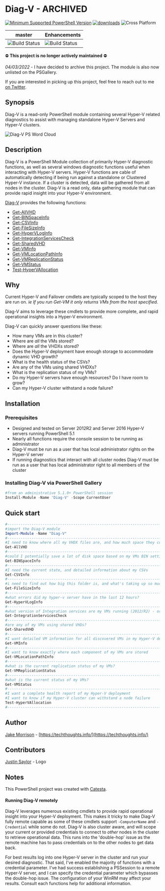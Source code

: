 # Diag-V - ARCHIVED

[![Minimum Supported PowerShell Version](https://img.shields.io/badge/PowerShell-5.1-blue.svg)](https://github.com/PowerShell/PowerShell)
[![downloads](https://img.shields.io/powershellgallery/dt/Diag-V.svg?label=downloads)](https://www.powershellgallery.com/packages/Diag-V)
![Cross Platform](https://img.shields.io/badge/platform-windows-lightgrey)

master | Enhancements
--- | ---
![Build Status](https://codebuild.us-west-2.amazonaws.com/badges?uuid=eyJlbmNyeXB0ZWREYXRhIjoiU1FRSnE3aFlRbnVsd3R4aDBYS2JjUlh3OGlnZmRadW9CeWVucTcwRFJnQktnSjdraFNmL05ZMGlRSzRsZFhCbE54Z204anJheTd5QThzQjNwOUhOaytnPSIsIml2UGFyYW1ldGVyU3BlYyI6ImZTT1g2akZaTXJqSWJscEIiLCJtYXRlcmlhbFNldFNlcmlhbCI6MX0%3D&branch=master) | ![Build Status](https://codebuild.us-west-2.amazonaws.com/badges?uuid=eyJlbmNyeXB0ZWREYXRhIjoiaW1BTGJMNnBkckVnNnlYUTZZbXF2MFh1UVRiS2tEZHRVdk9XTFRMdVdqT1AxNjlVaGVEMm1WTjBHK3lXVkpNTEI3S2F4UloyQURPY1Y5SUU1MjlRdkFzPSIsIml2UGFyYW1ldGVyU3BlYyI6IjN4TWx0T1F0bzJyYlNCRmkiLCJtYXRlcmlhbFNldFNlcmlhbCI6MX0%3D&branch=Enhancements)

:no_entry: **This project is no longer actively maintained** :no_entry:

*04/03/2022* - I have decided to archive this project. The module is also now unlisted on the PSGallery.

If you are interested in picking up this project, feel free to reach out to me [on Twitter](https://twitter.com/JakeMorrison).

## Synopsis

Diag-V is a read-only PowerShell module containing several Hyper-V related diagnostics to assist with managing standalone Hyper-V Servers and Hyper-V clusters.

![Diag-V PS Word Cloud](media/Diag-V.png "Diag-V PSWord Cloud")

## Description

Diag-V is a PowerShell Module collection of primarily Hyper-V diagnostic functions, as well as several windows diagnostic functions useful when interacting with Hyper-V servers. Hyper-V functions are cable of automatically detecting if being run against a standalone or Clustered Hyper-V instance. If a cluster is detected, data will be gathered from all nodes in the cluster. Diag-V is a read only, data gathering module that can provide rapid insight into your Hyper-V environment.

[Diag-V](docs/Diag-V.md) provides the following functions:

* [Get-AllVHD](docs/Get-AllVHD.md)
* [Get-BINSpaceInfo](docs/Get-BINSpaceInfo.md)
* [Get-CSVInfo](docs/Get-CSVInfo.md)
* [Get-FileSizeInfo](docs/Get-FileSizeInfo.md)
* [Get-HyperVLogInfo](docs/Get-HyperVLogInfo.md)
* [Get-IntegrationServicesCheck](docs/Get-IntegrationServicesCheck.md)
* [Get-SharedVHD](docs/Get-SharedVHD.md)
* [Get-VMInfo](docs/Get-VMInfo.md)
* [Get-VMLocationPathInfo](docs/Get-VMLocationPathInfo.md)
* [Get-VMReplicationStatus](docs/Get-VMReplicationStatus.md)
* [Get-VMStatus](docs/Get-VMStatus.md)
* [Test-HyperVAllocation](docs/Test-HyperVAllocation.md)

## Why

Current Hyper-V and Failover cmdlets are typically scoped to the host they are run on. *ie If you run Get-VM it only returns VMs from the host specified.*

Diag-V aims to leverage these cmdlets to provide more complete, and rapid operational insights into a Hyper-V environment.

Diag-V can quickly answer questions like these:

* How many VMs are in this cluster?
* Where are *all* the VMs stored?
* Where are *all* the VHDXs stored?
* Does the Hyper-V deployment have enough storage to accommodate dynamic VHD growth?
* What is the health status of the CSVs?
* Are any of the VMs using shared VHDXs?
* What is the replication status of my VMs?
* Do my Hyper-V servers have enough resources? Do I have room to grow?
* Can my Hyper-V cluster withstand a node failure?

## Installation

### Prerequisites

* Designed and tested on Server 2012R2 and Server 2016 Hyper-V servers running PowerShell 5.1
* Nearly all functions require the console session to be running as administrator
* Diag-V must be run as a user that has local administrator rights on the Hyper-V server
* If running diagnostics that interact with all cluster nodes Diag-V must be run as a user that has local administrator right to all members of the cluster

### Installing Diag-V via PowerShell Gallery

```powershell
#from an administrative 5.1.0+ PowerShell session
Install-Module -Name 'Diag-V' -Scope CurrentUser
```

## Quick start

``` powershell
#-----------------------------------------------------------------------------
#import the Diag-V module
Import-Module -Name "Diag-V"
#-----------------------------------------------------------------------------
#I need to know where all my VHDX files are, and how much space they could grow to
Get-AllVHD
#-----------------------------------------------------------------------------
#could I potentially save a lot of disk space based on my VMs BIN settings?
Get-BINSpaceInfo
#-----------------------------------------------------------------------------
#I need the current state, and detailed information about my CSVs
Get-CSVInfo
#-----------------------------------------------------------------------------
#i need to find out how big this folder is, and what's taking up so much space
Get-FileSizeInfo
#-----------------------------------------------------------------------------
#what errors did my hyper-v server have in the last 12 hours?
Get-HyperVLogInfo
#-----------------------------------------------------------------------------
#what version of Integration services are my VMs running (2012/R2) - or what features are activated?
Get-IntegrationServicesCheck
#-----------------------------------------------------------------------------
#are any of my VMs using shared VHDs?
Get-SharedVHD
#-----------------------------------------------------------------------------
#I want detailed VM information for all discovered VMs in my Hyper-V deployment
Get-VMInfo
#-----------------------------------------------------------------------------
#I want to know exactly where each component of my VMs are stored
Get-VMLocationPathInfo
#-----------------------------------------------------------------------------
#what is the current replication status of my VMs?
Get-VMReplicationStatus
#-----------------------------------------------------------------------------
#what is the current status of my VMs?
Get-VMStatus
#-----------------------------------------------------------------------------
#I want a complete health report of my Hyper-V deployment
#I want to know if my Hyper-V cluster can withstand a node failure
Test-HyperVAllocation
#-----------------------------------------------------------------------------
```

## Author

[Jake Morrison](https://twitter.com/JakeMorrison) - [https://techthoughts.info/](https://techthoughts.info/)

## Contributors

[Justin Saylor](https://twitter.com/XJustinSaylorX) - Logo

## Notes

This PowerShell project was created with [Catesta](https://github.com/techthoughts2/Catesta).

#### Running Diag-V remotely

Diag-V leverages numerous existing cmdlets to provide rapid operational insight into your Hyper-V deployment. This makes it tricky to make Diag-V fully remote capable as some of these cmdlets support ```-ComputerName``` and ```-Credential``` while some do not. Diag-V is also cluster aware, and will scope your current or provided credentials to connect to *other* nodes in the cluster to retrieve operational data. This runs into the 'double-hop' issue as the remote machine has to pass credentials on to the other nodes to get data back.

For best results log into one Hyper-V server in the cluster and run your desired diagnostic. That said, I've enabled the majority of functions with a credential parameter. I've had success establishing a PSSession to a remote Hyper-V server, and I can specify the credential parameter which bypasses the double-hop issue. The configuration of your WinRM may affect your results. Consult each functions help for additional information.
